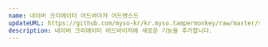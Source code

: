 ```yaml
---
name: 네이버 크리에이터 어드바이저 어드밴스드
updateURL: https://github.com/myso-kr/kr.myso.tampermonkey/raw/master/service/com.naver.creator-advisor.user.js
description: 네이버 크리에이터 어드바이저에 새로운 기능을 추가합니다.
---
```

